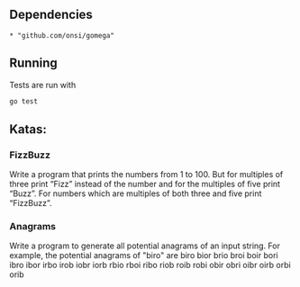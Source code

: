 ## Dependencies
	* "github.com/onsi/gomega"

## Running
Tests are run with
```bash
go test
```
## Katas:

### FizzBuzz
Write a program that prints the numbers from 1 to 100. But for multiples of three print “Fizz” instead of the number and for the multiples of five print “Buzz”. For numbers which are multiples of both three and five print “FizzBuzz”.

### Anagrams
Write a program to generate all potential anagrams of an input string. 
For example, the potential anagrams of "biro" are 
biro bior brio broi boir bori 
ibro ibor irbo irob iobr iorb 
rbio rboi ribo riob roib robi 
obir obri oibr oirb orbi orib 